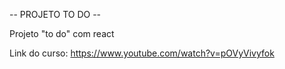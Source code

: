-- PROJETO TO DO --

Projeto "to do" com react

Link do curso: https://www.youtube.com/watch?v=pOVyVivyfok